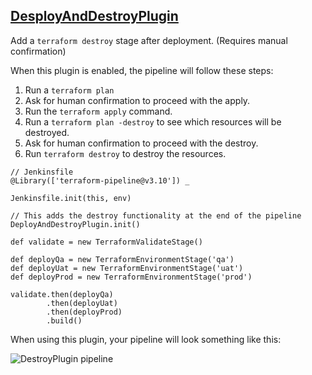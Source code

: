 ## [DesployAndDestroyPlugin](../src/DesployAndDestroyPlugin.groovy)

Add a `terraform destroy` stage after deployment. (Requires manual confirmation)

When this plugin is enabled, the pipeline will follow these steps:  
1. Run a `terraform plan`
2. Ask for human confirmation to proceed with the apply.
3. Run the `terraform apply` command.
4. Run a `terraform plan -destroy` to see which resources will be destroyed.
5. Ask for human confirmation to proceed with the destroy.
6. Run `terraform destroy` to destroy the resources.


```
// Jenkinsfile
@Library(['terraform-pipeline@v3.10']) _

Jenkinsfile.init(this, env)

// This adds the destroy functionality at the end of the pipeline
DeployAndDestroyPlugin.init()

def validate = new TerraformValidateStage()

def deployQa = new TerraformEnvironmentStage('qa')
def deployUat = new TerraformEnvironmentStage('uat')
def deployProd = new TerraformEnvironmentStage('prod')

validate.then(deployQa)
        .then(deployUat)
        .then(deployProd)
        .build()
```

When using this plugin, your pipeline will look something like this:

![DestroyPlugin pipeline](../images/deploy-and-destroy-pipeline.png)